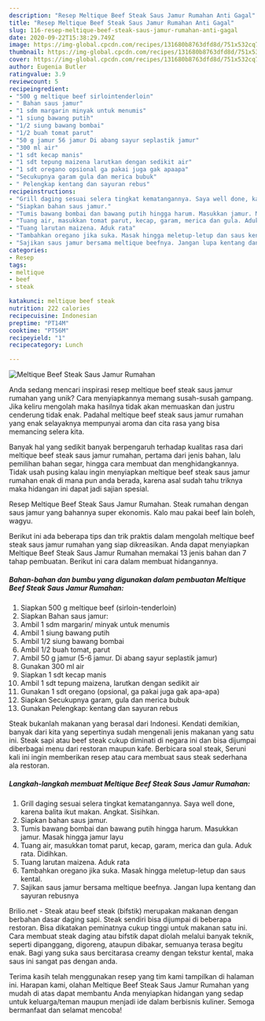 ```yaml
---
description: "Resep Meltique Beef Steak Saus Jamur Rumahan Anti Gagal"
title: "Resep Meltique Beef Steak Saus Jamur Rumahan Anti Gagal"
slug: 116-resep-meltique-beef-steak-saus-jamur-rumahan-anti-gagal
date: 2020-09-22T15:38:29.749Z
image: https://img-global.cpcdn.com/recipes/131680b8763dfd8d/751x532cq70/meltique-beef-steak-saus-jamur-rumahan-foto-resep-utama.jpg
thumbnail: https://img-global.cpcdn.com/recipes/131680b8763dfd8d/751x532cq70/meltique-beef-steak-saus-jamur-rumahan-foto-resep-utama.jpg
cover: https://img-global.cpcdn.com/recipes/131680b8763dfd8d/751x532cq70/meltique-beef-steak-saus-jamur-rumahan-foto-resep-utama.jpg
author: Eugenia Butler
ratingvalue: 3.9
reviewcount: 5
recipeingredient:
- "500 g meltique beef sirlointenderloin"
- " Bahan saus jamur"
- "1 sdm margarin minyak untuk menumis"
- "1 siung bawang putih"
- "1/2 siung bawang bombai"
- "1/2 buah tomat parut"
- "50 g jamur 56 jamur Di abang sayur seplastik jamur"
- "300 ml air"
- "1 sdt kecap manis"
- "1 sdt tepung maizena larutkan dengan sedikit air"
- "1 sdt oregano opsional ga pakai juga gak apaapa"
- "Secukupnya garam gula dan merica bubuk"
- " Pelengkap kentang dan sayuran rebus"
recipeinstructions:
- "Grill daging sesuai selera tingkat kematangannya. Saya well done, karena balita ikut makan. Angkat. Sisihkan."
- "Siapkan bahan saus jamur."
- "Tumis bawang bombai dan bawang putih hingga harum. Masukkan jamur. Masak hingga jamur layu"
- "Tuang air, masukkan tomat parut, kecap, garam, merica dan gula. Aduk rata. Didihkan."
- "Tuang larutan maizena. Aduk rata"
- "Tambahkan oregano jika suka. Masak hingga meletup-letup dan saus kental."
- "Sajikan saus jamur bersama meltique beefnya. Jangan lupa kentang dan sayuran rebusnya"
categories:
- Resep
tags:
- meltique
- beef
- steak

katakunci: meltique beef steak 
nutrition: 222 calories
recipecuisine: Indonesian
preptime: "PT14M"
cooktime: "PT56M"
recipeyield: "1"
recipecategory: Lunch

---
```



![Meltique Beef Steak Saus Jamur Rumahan](https://img-global.cpcdn.com/recipes/131680b8763dfd8d/751x532cq70/meltique-beef-steak-saus-jamur-rumahan-foto-resep-utama.jpg)

Anda sedang mencari inspirasi resep meltique beef steak saus jamur rumahan yang unik? Cara menyiapkannya memang susah-susah gampang. Jika keliru mengolah maka hasilnya tidak akan memuaskan dan justru cenderung tidak enak. Padahal meltique beef steak saus jamur rumahan yang enak selayaknya mempunyai aroma dan cita rasa yang bisa memancing selera kita.

Banyak hal yang sedikit banyak berpengaruh terhadap kualitas rasa dari meltique beef steak saus jamur rumahan, pertama dari jenis bahan, lalu pemilihan bahan segar, hingga cara membuat dan menghidangkannya. Tidak usah pusing kalau ingin menyiapkan meltique beef steak saus jamur rumahan enak di mana pun anda berada, karena asal sudah tahu triknya maka hidangan ini dapat jadi sajian spesial.

Resep Meltique Beef Steak Saus Jamur Rumahan. Steak rumahan dengan saus jamur yang bahannya super ekonomis. Kalo mau pakai beef lain boleh, wagyu.


Berikut ini ada beberapa tips dan trik praktis dalam mengolah meltique beef steak saus jamur rumahan yang siap dikreasikan. Anda dapat menyiapkan Meltique Beef Steak Saus Jamur Rumahan memakai 13 jenis bahan dan 7 tahap pembuatan. Berikut ini cara dalam membuat hidangannya.

<!--inarticleads1-->

##### Bahan-bahan dan bumbu yang digunakan dalam pembuatan Meltique Beef Steak Saus Jamur Rumahan:

1. Siapkan 500 g meltique beef (sirloin-tenderloin)
1. Siapkan  Bahan saus jamur:
1. Ambil 1 sdm margarin/ minyak untuk menumis
1. Ambil 1 siung bawang putih
1. Ambil 1/2 siung bawang bombai
1. Ambil 1/2 buah tomat, parut
1. Ambil 50 g jamur (5-6 jamur. Di abang sayur seplastik jamur)
1. Gunakan 300 ml air
1. Siapkan 1 sdt kecap manis
1. Ambil 1 sdt tepung maizena, larutkan dengan sedikit air
1. Gunakan 1 sdt oregano (opsional, ga pakai juga gak apa-apa)
1. Siapkan Secukupnya garam, gula dan merica bubuk
1. Gunakan  Pelengkap: kentang dan sayuran rebus


Steak bukanlah makanan yang berasal dari Indonesi. Kendati demikian, banyak dari kita yang sepertinya sudah mengenali jenis makanan yang satu ini. Steak sapi atau beef steak cukup diminati di negara ini dan bisa dijumpai diberbagai menu dari restoran maupun kafe. Berbicara soal steak, Seruni kali ini ingin memberikan resep atau cara membuat saus steak sederhana ala restoran. 

<!--inarticleads2-->

##### Langkah-langkah membuat Meltique Beef Steak Saus Jamur Rumahan:

1. Grill daging sesuai selera tingkat kematangannya. Saya well done, karena balita ikut makan. Angkat. Sisihkan.
1. Siapkan bahan saus jamur.
1. Tumis bawang bombai dan bawang putih hingga harum. Masukkan jamur. Masak hingga jamur layu
1. Tuang air, masukkan tomat parut, kecap, garam, merica dan gula. Aduk rata. Didihkan.
1. Tuang larutan maizena. Aduk rata
1. Tambahkan oregano jika suka. Masak hingga meletup-letup dan saus kental.
1. Sajikan saus jamur bersama meltique beefnya. Jangan lupa kentang dan sayuran rebusnya


Brilio.net - Steak atau beef steak (bifstik) merupakan makanan dengan berbahan dasar daging sapi. Steak sendiri bisa dijumpai di beberapa restoran. Bisa dikatakan peminatnya cukup tinggi untuk makanan satu ini. Cara membuat steak daging atau bifstik dapat diolah melalui banyak teknik, seperti dipanggang, digoreng, ataupun dibakar, semuanya terasa begitu enak. Bagi yang suka saus bercitarasa creamy dengan tekstur kental, maka saus ini sangat pas dengan anda. 

Terima kasih telah menggunakan resep yang tim kami tampilkan di halaman ini. Harapan kami, olahan Meltique Beef Steak Saus Jamur Rumahan yang mudah di atas dapat membantu Anda menyiapkan hidangan yang sedap untuk keluarga/teman maupun menjadi ide dalam berbisnis kuliner. Semoga bermanfaat dan selamat mencoba!
